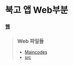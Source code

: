 # 북고 앱 Web부분
### [웹](http://mtn2072.cafe24.com/BBS.jsp)



> ### Web 파일들
> * [Maincodes](https://github.com/lHealMel/Tomcat_Buk_web/tree/master/WebContent)
> * [src](https://github.com/lHealMel/Tomcat_Buk_web/tree/master/src)

